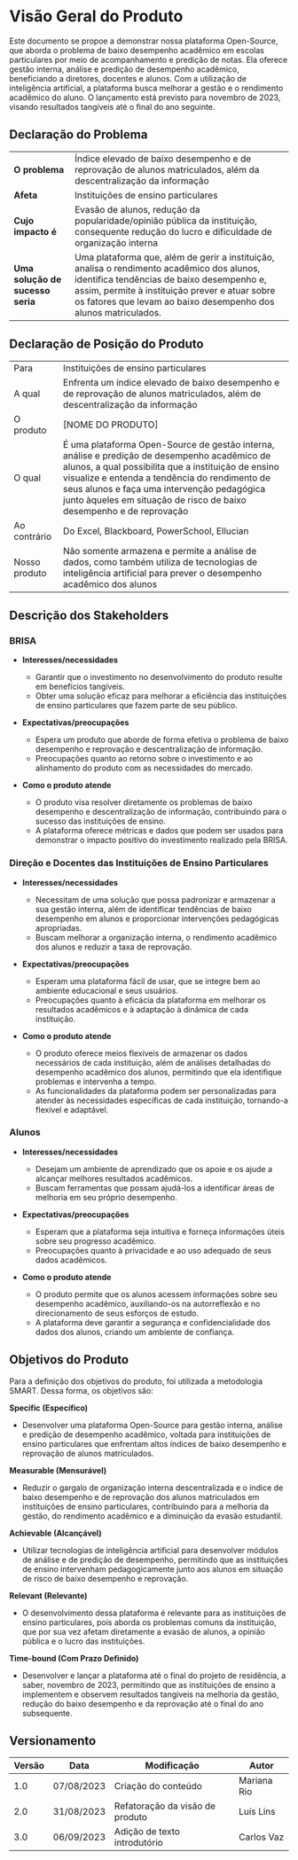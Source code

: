# Visão Geral do Produto

Este documento se propoe a demonstrar nossa plataforma Open-Source, que aborda o problema de baixo desempenho acadêmico em escolas particulares por meio de acompanhamento e predição de notas. Ela oferece gestão interna, análise e predição de desempenho acadêmico, beneficiando a diretores, docentes e alunos. Com a utilização de inteligência artificial, a plataforma busca melhorar a gestão e o rendimento acadêmico do aluno. O lançamento está previsto para novembro de 2023, visando resultados tangíveis até o final do ano seguinte.

## Declaração do Problema

|                                  |                                                                                                                                                                                                                                                              |
| -------------------------------- | ------------------------------------------------------------------------------------------------------------------------------------------------------------------------------------------------------------------------------------------------------------ |
| **O problema**                   | Índice elevado de baixo desempenho e de reprovação de alunos matriculados, além da descentralização da informação                                                                                                                                            |
| **Afeta**                        | Instituições de ensino particulares                                                                                                                                                                                                                          |
| **Cujo impacto é**               | Evasão de alunos, redução da popularidade/opinião pública da instituição, consequente redução do lucro e dificuldade de organização interna                                                                                                                  |
| **Uma solução de sucesso seria** | Uma plataforma que, além de gerir a instituição, analisa o rendimento acadêmico dos alunos, identifica tendências de baixo desempenho e, assim, permite à instituição prever e atuar sobre os fatores que levam ao baixo desempenho dos alunos matriculados. |

## Declaração de Posição do Produto

|               |                                                                                                                                                                                                                                                                                                                            |
| ------------- | -------------------------------------------------------------------------------------------------------------------------------------------------------------------------------------------------------------------------------------------------------------------------------------------------------------------------- |
| Para          | Instituições de ensino particulares                                                                                                                                                                                                                                                                                        |
| A qual        | Enfrenta um índice elevado de baixo desempenho e de reprovação de alunos matriculados, além de descentralização da informação                                                                                                                                                                                              |
| O produto     | [NOME DO PRODUTO]                                                                                                                                                                                                                                                                                                          |
| O qual        | É uma plataforma Open-Source de gestão interna, análise e predição de desempenho acadêmico de alunos, a qual possibilita que a instituição de ensino visualize e entenda a tendência do rendimento de seus alunos e faça uma intervenção pedagógica junto àqueles em situação de risco de baixo desempenho e de reprovação |
| Ao contrário  | Do Excel, Blackboard, PowerSchool, Ellucian                                                                                                                                                                                                                                                                                |
| Nosso produto | Não somente armazena e permite a análise de dados, como também utiliza de tecnologias de inteligência artificial para prever o desempenho acadêmico dos alunos                                                                                                                                                             |

## Descrição dos Stakeholders

### BRISA

- **Interesses/necessidades**

  - Garantir que o investimento no desenvolvimento do produto resulte em benefícios tangíveis.
  - Obter uma solução eficaz para melhorar a eficiência das instituições de ensino particulares que fazem parte de seu público.

- **Expectativas/preocupações**

  - Espera um produto que aborde de forma efetiva o problema de baixo desempenho e reprovação e descentralização de informação.
  - Preocupações quanto ao retorno sobre o investimento e ao alinhamento do produto com as necessidades do mercado.

- **Como o produto atende**
  - O produto visa resolver diretamente os problemas de baixo desempenho e descentralização de informação, contribuindo para o sucesso das instituições de ensino.
  - A plataforma oferece métricas e dados que podem ser usados para demonstrar o impacto positivo do investimento realizado pela BRISA.

### Direção e Docentes das Instituições de Ensino Particulares

- **Interesses/necessidades**

  - Necessitam de uma solução que possa padronizar e armazenar a sua gestão interna, além de identificar tendências de baixo desempenho em alunos e proporcionar intervenções pedagógicas apropriadas.
  - Buscam melhorar a organização interna, o rendimento acadêmico dos alunos e reduzir a taxa de reprovação.

- **Expectativas/preocupações**

  - Esperam uma plataforma fácil de usar, que se integre bem ao ambiente educacional e seus usuários.
  - Preocupações quanto à eficácia da plataforma em melhorar os resultados acadêmicos e à adaptação à dinâmica de cada instituição.

- **Como o produto atende**
  - O produto oferece meios flexíveis de armazenar os dados necessários de cada instituição, além de análises detalhadas do desempenho acadêmico dos alunos, permitindo que ela identifique problemas e intervenha a tempo.
  - As funcionalidades da plataforma podem ser personalizadas para atender às necessidades específicas de cada instituição, tornando-a flexível e adaptável.

### Alunos

- **Interesses/necessidades**

  - Desejam um ambiente de aprendizado que os apoie e os ajude a alcançar melhores resultados acadêmicos.
  - Buscam ferramentas que possam ajudá-los a identificar áreas de melhoria em seu próprio desempenho.

- **Expectativas/preocupações**

  - Esperam que a plataforma seja intuitiva e forneça informações úteis sobre seu progresso acadêmico.
  - Preocupações quanto à privacidade e ao uso adequado de seus dados acadêmicos.

- **Como o produto atende**
  - O produto permite que os alunos acessem informações sobre seu desempenho acadêmico, auxiliando-os na autorreflexão e no direcionamento de seus esforços de estudo.
  - A plataforma deve garantir a segurança e confidencialidade dos dados dos alunos, criando um ambiente de confiança.

## Objetivos do Produto

Para a definição dos objetivos do produto, foi utilizada a metodologia SMART. Dessa forma, os objetivos são:

**Specific (Específico)**

- Desenvolver uma plataforma Open-Source para gestão interna, análise e predição de desempenho acadêmico, voltada para instituições de ensino particulares que enfrentam altos índices de baixo desempenho e reprovação de alunos matriculados.

**Measurable (Mensurável)**

- Reduzir o gargalo de organização interna descentralizada e o índice de baixo desempenho e de reprovação dos alunos matriculados em instituições de ensino particulares, contribuindo para a melhoria da gestão, do rendimento acadêmico e a diminuição da evasão estudantil.

**Achievable (Alcançável)**

- Utilizar tecnologias de inteligência artificial para desenvolver módulos de análise e de predição de desempenho, permitindo que as instituições de ensino intervenham pedagogicamente junto aos alunos em situação de risco de baixo desempenho e reprovação.

**Relevant (Relevante)**

- O desenvolvimento dessa plataforma é relevante para as instituições de ensino particulares, pois aborda os problemas comuns da instituição, que por sua vez afetam diretamente a evasão de alunos, a opinião pública e o lucro das instituições.

**Time-bound (Com Prazo Definido)**

- Desenvolver e lançar a plataforma até o final do projeto de residência, a saber, novembro de 2023, permitindo que as instituições de ensino a implementem e observem resultados tangíveis na melhoria da gestão, redução do baixo desempenho e da reprovação até o final do ano subsequente.

## Versionamento

| Versão | Data       | Modificação                     | Autor       |
| ------ | ---------- | ------------------------------- | ----------- |
| 1.0    | 07/08/2023 | Criação do conteúdo             | Mariana Rio |
| 2.0    | 31/08/2023 | Refatoração da visão de produto | Luís Lins   |
| 3.0    | 06/09/2023 | Adição de texto introdutório    | Carlos Vaz  |
